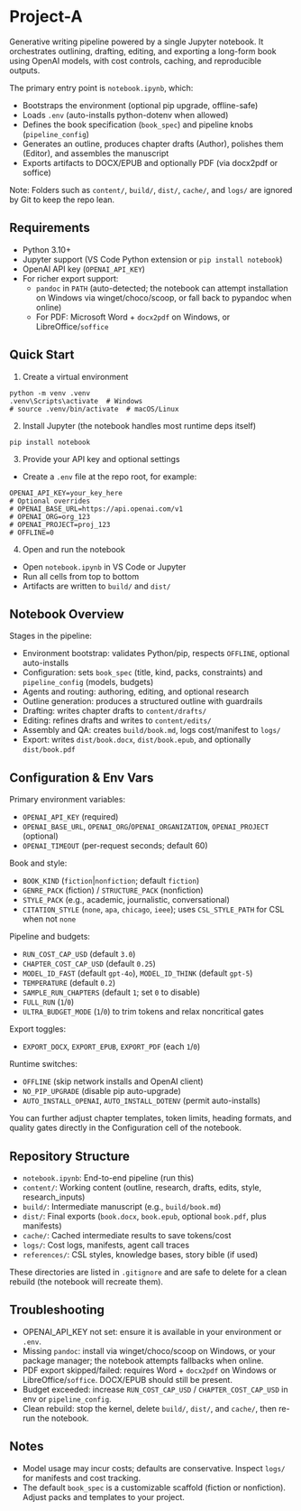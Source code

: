 # Project-A

Generative writing pipeline powered by a single Jupyter notebook. It orchestrates outlining, drafting, editing, and exporting a long-form book using OpenAI models, with cost controls, caching, and reproducible outputs.

The primary entry point is `notebook.ipynb`, which:
- Bootstraps the environment (optional pip upgrade, offline-safe)
- Loads `.env` (auto-installs python-dotenv when allowed)
- Defines the book specification (`book_spec`) and pipeline knobs (`pipeline_config`)
- Generates an outline, produces chapter drafts (Author), polishes them (Editor), and assembles the manuscript
- Exports artifacts to DOCX/EPUB and optionally PDF (via docx2pdf or soffice)

Note: Folders such as `content/`, `build/`, `dist/`, `cache/`, and `logs/` are ignored by Git to keep the repo lean.

## Requirements
- Python 3.10+
- Jupyter support (VS Code Python extension or `pip install notebook`)
- OpenAI API key (`OPENAI_API_KEY`)
- For richer export support:
  - `pandoc` in `PATH` (auto-detected; the notebook can attempt installation on Windows via winget/choco/scoop, or fall back to pypandoc when online)
  - For PDF: Microsoft Word + `docx2pdf` on Windows, or LibreOffice/`soffice`

## Quick Start
1) Create a virtual environment
```
python -m venv .venv
.venv\Scripts\activate  # Windows
# source .venv/bin/activate  # macOS/Linux
```

2) Install Jupyter (the notebook handles most runtime deps itself)
```
pip install notebook
```

3) Provide your API key and optional settings
- Create a `.env` file at the repo root, for example:
```
OPENAI_API_KEY=your_key_here
# Optional overrides
# OPENAI_BASE_URL=https://api.openai.com/v1
# OPENAI_ORG=org_123
# OPENAI_PROJECT=proj_123
# OFFLINE=0
```

4) Open and run the notebook
- Open `notebook.ipynb` in VS Code or Jupyter
- Run all cells from top to bottom
- Artifacts are written to `build/` and `dist/`

## Notebook Overview
Stages in the pipeline:
- Environment bootstrap: validates Python/pip, respects `OFFLINE`, optional auto-installs
- Configuration: sets `book_spec` (title, kind, packs, constraints) and `pipeline_config` (models, budgets)
- Agents and routing: authoring, editing, and optional research
- Outline generation: produces a structured outline with guardrails
- Drafting: writes chapter drafts to `content/drafts/`
- Editing: refines drafts and writes to `content/edits/`
- Assembly and QA: creates `build/book.md`, logs cost/manifest to `logs/`
- Export: writes `dist/book.docx`, `dist/book.epub`, and optionally `dist/book.pdf`

## Configuration & Env Vars
Primary environment variables:
- `OPENAI_API_KEY` (required)
- `OPENAI_BASE_URL`, `OPENAI_ORG`/`OPENAI_ORGANIZATION`, `OPENAI_PROJECT` (optional)
- `OPENAI_TIMEOUT` (per-request seconds; default 60)

Book and style:
- `BOOK_KIND` (`fiction`|`nonfiction`; default `fiction`)
- `GENRE_PACK` (fiction) / `STRUCTURE_PACK` (nonfiction)
- `STYLE_PACK` (e.g., academic, journalistic, conversational)
- `CITATION_STYLE` (`none`, `apa`, `chicago`, `ieee`); uses `CSL_STYLE_PATH` for CSL when not `none`

Pipeline and budgets:
- `RUN_COST_CAP_USD` (default `3.0`)
- `CHAPTER_COST_CAP_USD` (default `0.25`)
- `MODEL_ID_FAST` (default `gpt-4o`), `MODEL_ID_THINK` (default `gpt-5`)
- `TEMPERATURE` (default `0.2`)
- `SAMPLE_RUN_CHAPTERS` (default `1`; set `0` to disable)
- `FULL_RUN` (`1`/`0`)
- `ULTRA_BUDGET_MODE` (`1`/`0`) to trim tokens and relax noncritical gates

Export toggles:
- `EXPORT_DOCX`, `EXPORT_EPUB`, `EXPORT_PDF` (each `1`/`0`)

Runtime switches:
- `OFFLINE` (skip network installs and OpenAI client)
- `NO_PIP_UPGRADE` (disable pip auto-upgrade)
- `AUTO_INSTALL_OPENAI`, `AUTO_INSTALL_DOTENV` (permit auto-installs)

You can further adjust chapter templates, token limits, heading formats, and quality gates directly in the Configuration cell of the notebook.

## Repository Structure
- `notebook.ipynb`: End-to-end pipeline (run this)
- `content/`: Working content (outline, research, drafts, edits, style, research_inputs)
- `build/`: Intermediate manuscript (e.g., `build/book.md`)
- `dist/`: Final exports (`book.docx`, `book.epub`, optional `book.pdf`, plus manifests)
- `cache/`: Cached intermediate results to save tokens/cost
- `logs/`: Cost logs, manifests, agent call traces
- `references/`: CSL styles, knowledge bases, story bible (if used)

These directories are listed in `.gitignore` and are safe to delete for a clean rebuild (the notebook will recreate them).

## Troubleshooting
- OPENAI_API_KEY not set: ensure it is available in your environment or `.env`.
- Missing `pandoc`: install via winget/choco/scoop on Windows, or your package manager; the notebook attempts fallbacks when online.
- PDF export skipped/failed: requires Word + `docx2pdf` on Windows or LibreOffice/`soffice`. DOCX/EPUB should still be present.
- Budget exceeded: increase `RUN_COST_CAP_USD` / `CHAPTER_COST_CAP_USD` in env or `pipeline_config`.
- Clean rebuild: stop the kernel, delete `build/`, `dist/`, and `cache/`, then re-run the notebook.

## Notes
- Model usage may incur costs; defaults are conservative. Inspect `logs/` for manifests and cost tracking.
- The default `book_spec` is a customizable scaffold (fiction or nonfiction). Adjust packs and templates to your project.

